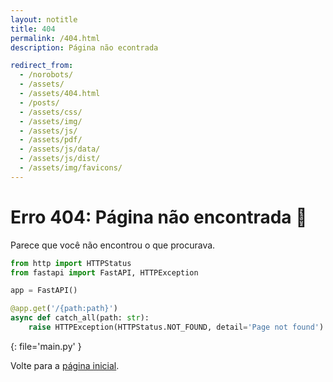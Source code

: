 ```yaml
---
layout: notitle
title: 404
permalink: /404.html
description: Página não econtrada

redirect_from:
  - /norobots/
  - /assets/
  - /assets/404.html
  - /posts/
  - /assets/css/
  - /assets/img/
  - /assets/js/
  - /assets/pdf/
  - /assets/js/data/
  - /assets/js/dist/
  - /assets/img/favicons/
---
```


# Erro 404: Página não encontrada 🥲

Parece que você não encontrou o que procurava.

```python
from http import HTTPStatus
from fastapi import FastAPI, HTTPException

app = FastAPI()

@app.get('/{path:path}')
async def catch_all(path: str):
    raise HTTPException(HTTPStatus.NOT_FOUND, detail='Page not found')
```
{: file='main.py' }

Volte para a [página inicial](/).